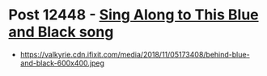 # Post 12448 - [Sing Along to This Blue and Black song](https://www.ifixit.com/News/12448/blueandblack-song)

- https://valkyrie.cdn.ifixit.com/media/2018/11/05173408/behind-blue-and-black-600x400.jpeg
